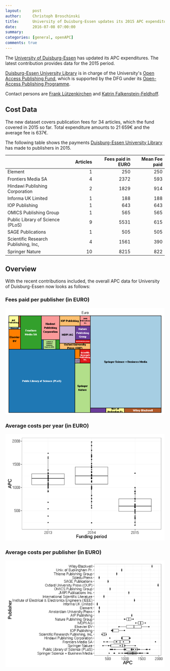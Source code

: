 ```yaml
---
layout:     post
author:     Christoph Broschinski
title:      University of Duisburg-Essen updates its 2015 APC expenditures
date:       2016-07-08 07:00:00
summary:    
categories: [general, openAPC]
comments: true
---
```





The [University of Duisburg-Essen](https://www.uni-due.de/en/index.php) has updated its APC expenditures. The latest contribution provides data for the 2015 period.

[Duisburg-Essen University Library](https://www.uni-due.de/ub/en/eindex.php) is in charge of the University's [Open Access Publishing Fund](https://www.uni-due.de/ub/en/openaccess_foerderung.shtml), which is supported by the DFG under its [Open-Access Publishing Programme](http://www.dfg.de/en/research_funding/programmes/infrastructure/lis/funding_opportunities/open_access_publishing/index.html).

Contact persons are [Frank Lützenkirchen](mailto:frank.luetzenkirchen@uni-due.de) and [Katrin Falkenstein-Feldhoff](mailto:katrin.falkenstein-feldhoff@uni-due.de).

## Cost Data



The new dataset covers publication fees for 34 articles, which the fund covered in 2015 so far. Total expenditure amounts to 21 659€ and the average fee is 637€.

The following table shows the payments [Duisburg-Essen University Library](https://www.uni-due.de/ub/en/eindex.php) has made to publishers in 2015.


|                                     | Articles| Fees paid in EURO| Mean Fee paid|
|:------------------------------------|--------:|-----------------:|-------------:|
|Element                              |        1|               250|           250|
|Frontiers Media SA                   |        4|              2372|           593|
|Hindawi Publishing Corporation       |        2|              1829|           914|
|Informa UK Limited                   |        1|               188|           188|
|IOP Publishing                       |        1|               643|           643|
|OMICS Publishing Group               |        1|               565|           565|
|Public Library of Science (PLoS)     |        9|              5531|           615|
|SAGE Publications                    |        1|               505|           505|
|Scientific Research Publishing, Inc, |        4|              1561|           390|
|Springer Nature                      |       10|              8215|           822|

## Overview

With the recent contributions included, the overall APC data for University of Duisburg-Essen now looks as follows: 

### Fees paid per publisher (in EURO)

![plot of chunk tree_unidue_2016-07-08](/figure/tree_unidue_2016-07-08-1.png) 

###  Average costs per year (in EURO)

![plot of chunk box_unidue_year_2016-07-08](/figure/box_unidue_year_2016-07-08-1.png) 

###  Average costs per publisher (in EURO)

![plot of chunk box_unidue_publisher_2016-07-08](/figure/box_unidue_publisher_2016-07-08-1.png) 

